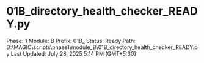 # 01B_directory_health_checker_READY.py

Phase: 1
Module: B
Prefix: 01B_
Status: Ready
Path: D:\MAGIC\scripts\phase1\module_B\01B_directory_health_checker_READY.py
Last Updated: July 28, 2025 5:14 PM (GMT+5:30)

